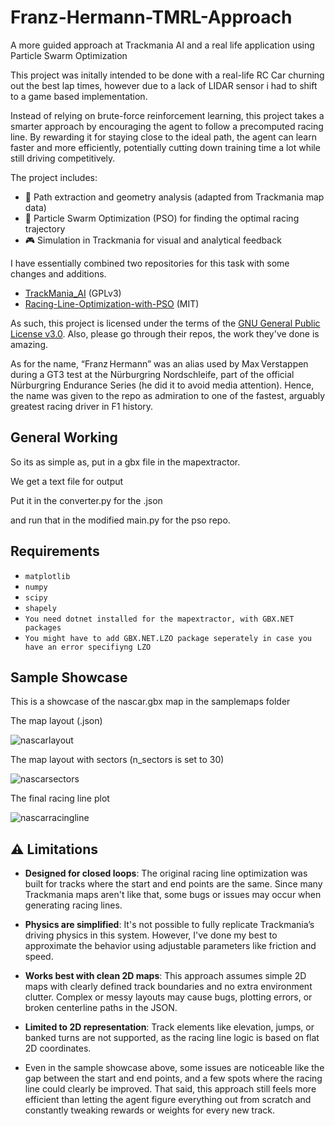# Franz-Hermann-TMRL-Approach
A more guided approach at Trackmania AI and a real life application using Particle Swarm Optimization

This project was initally intended to be done with a real-life RC Car churning out the best lap times, however due to a lack of LIDAR sensor i had to shift to a game based implementation.

Instead of relying on brute-force reinforcement learning, this project takes a smarter approach by encouraging the agent to follow a precomputed racing line. By rewarding it for staying close to the ideal path, the agent can learn faster and more efficiently, potentially cutting down training time a lot while still driving competitively.

The project includes:
- 📍 Path extraction and geometry analysis (adapted from Trackmania map data)
- 🧠 Particle Swarm Optimization (PSO) for finding the optimal racing trajectory
- 🎮 Simulation in Trackmania for visual and analytical feedback

I have essentially combined two repositories for this task with some changes and additions.

- [TrackMania_AI](https://github.com/AndrejGobeX/TrackMania_AI) (GPLv3)
- [Racing-Line-Optimization-with-PSO](https://github.com/ParsaD23/Racing-Line-Optimization-with-PSO) (MIT)

As such, this project is licensed under the terms of the [GNU General Public License v3.0](LICENSE). Also, please go through their repos, the work they've done is amazing.

As for the name, “Franz Hermann” was an alias used by Max Verstappen during a GT3 test at the Nürburgring Nordschleife, part of the official Nürburgring Endurance Series (he did it to avoid media attention). Hence, the name was given to the repo as admiration to one of the fastest, arguably greatest racing driver in F1 history.

## General Working
So its as simple as, put in a gbx file in the mapextractor.

We get a text file for output

Put it in the converter.py for the .json

and run that in the modified main.py for the pso repo.

## Requirements

* ```matplotlib```
* ```numpy```
* ```scipy```
* ```shapely```
* ```You need dotnet installed for the mapextractor, with GBX.NET packages```
* ```You might have to add GBX.NET.LZO package seperately in case you have an error specifiyng LZO```

## Sample Showcase

This is a showcase of the nascar.gbx map in the samplemaps folder

The map layout (.json)

![nascarlayout](https://github.com/user-attachments/assets/be7183b1-7c60-4804-9b06-69501bacee01)

The map layout with sectors (n_sectors is set to 30)

![nascarsectors](https://github.com/user-attachments/assets/015e7a7d-2a55-4dca-bc2b-e9b8f98a662f)

The final racing line plot

![nascarracingline](https://github.com/user-attachments/assets/8b5ea474-a82f-45d3-bb50-4f3cfe974862)


## ⚠️ Limitations

- **Designed for closed loops**: The original racing line optimization was built for tracks where the start and end points are the same. Since many Trackmania maps aren't like that, some bugs or issues may occur when generating racing lines.

- **Physics are simplified**: It's not possible to fully replicate Trackmania’s driving physics in this system. However, I've done my best to approximate the behavior using adjustable parameters like friction and speed.

- **Works best with clean 2D maps**: This approach assumes simple 2D maps with clearly defined track boundaries and no extra environment clutter. Complex or messy layouts may cause bugs, plotting errors, or broken centerline paths in the JSON.

- **Limited to 2D representation**: Track elements like elevation, jumps, or banked turns are not supported, as the racing line logic is based on flat 2D coordinates.

- Even in the sample showcase above, some issues are noticeable like the gap between the start and end points, and a few spots where the racing line could clearly be improved. That said, this approach still feels more efficient than letting the agent figure everything out from scratch and constantly tweaking rewards or weights for every new track.


